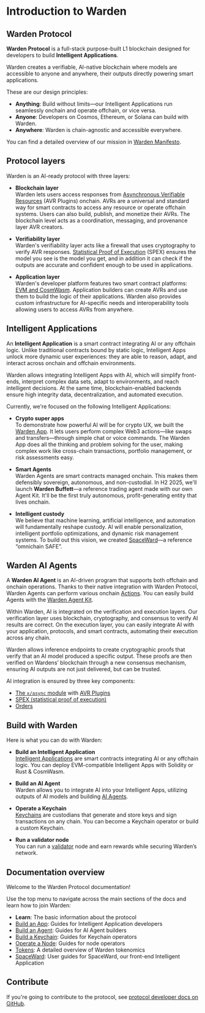 ﻿---
sidebar_position: 1
id: home-doc
slug: /
---

# Introduction to Warden

## Warden Protocol

**Warden Protocol** is a full-stack purpose-built L1 blockchain designed for developers to build **Intelligent Applications**.

Warden creates a verifiable, AI-native blockchain where models are accessible to anyone and anywhere, their outputs directly powering smart applications.

These are our design principles:

- **Anything**: Build without limits—our Intelligent Applications run seamlessly onchain and operate offchain, or vice versa.
- **Anyone**: Developers on Cosmos, Ethereum, or Solana can build with Warden.
- **Anywhere**: Warden is chain-agnostic and accessible everywhere.

You can find a detailed overview of our mission in [Warden Manifesto](/learn/warden-manifesto).

## Protocol layers

Warden is an AI-ready protocol with three layers:

- **Blockchain layer**  
Warden lets users access responses from [Asynchronous Verifiable Resources](/learn/glossary#avr-plugin) (AVR Plugins) onchain. AVRs are a universal and standard way for smart contracts to access any resource or operate offchain systems. Users can also build, publish, and monetize their AVRs. The blockchain level acts as a coordination, messaging, and provenance layer AVR creators.

- **Verifiability layer**  
Warden's verifiability layer acts like a firewall that uses cryptography to verify AVR responses. [Statistical Proof of Execution](/learn/warden-protocol-modules/x-async#spex) (SPEX) ensures the model you see is the model you get, and in addition it can check if the outputs are accurate and confident enough to be used in applications.

- **Application layer**  
Warden's developer platform features two smart contract platforms: [EVM and CosmWasm](/build-an-app/introduction#smart-contracts). Application builders can create AVRs and use them to build the logic of their applications. Warden also provides custom infrastructure for AI-specific needs and interoperability tools allowing users to access AVRs from anywhere.

## Intelligent Applications

An **Intelligent Application** is a smart contract integrating AI or any offchain logic. Unlike traditional contracts bound by static logic, Intelligent Apps unlock more dynamic user experiences: they are able to reason, adapt, and interact across onchain and offchain environments.

Warden allows integrating Intelligent Apps with AI, which will simplify front-ends, interpret complex data sets, adapt to environments, and reach intelligent decisions. At the same time, blockchain-enabled backends ensure high integrity data, decentralization, and automated execution.

Currently, we're focused on the following Intelligent Applications:

- **Crypto super apps**  
  To demonstrate how powerful AI will be for crypto UX, we built the [Warden App](https://app.wardenprotocol.org). It lets users perform complex Web3 actions—like swaps and transfers—through simple chat or voice commands. The Warden App does all the thinking and problem solving for the user, making complex work like cross-chain transactions, portfolio management, or risk assessments easy.

- **Smart Agents**  
  Warden Agents are smart contracts managed onchain. This makes them defensibly sovereign, autonomous, and non-custodial. In H2 2025, we'll launch **Warden Buffett**—a reference trading agent made with our own Agent Kit. It'll be the first truly autonomous, profit-generating entity that lives onchain.

- **Intelligent custody**  
  We believe that machine learning, artificial intelligence, and automation will fundamentally reshape custody. AI will enable personalization, intelligent portfolio optimizations, and dynamic risk management systems. To build out this vision, we created [SpaceWard](https://spaceward.chiado.wardenprotocol.org)—a reference “omnichain SAFE”.

## Warden AI Agents

A **Warden AI Agent** is an AI-driven program that supports both offchain and onchain operations. Thanks to their native integration with Warden Protocol, Warden Agents can perform various onchain [Actions](/learn/glossary#action). You can easily build Agents with the [Warden Agent Kit](/category/warden-agent-kit).

Within Warden, AI is integrated on the verification and execution layers. Our verification layer uses blockchain, cryptography, and consensus to verify AI results are correct. On the execution layer, you can easily integrate AI with your application, protocols, and smart contracts, automating their execution across any chain.

Warden allows inference endpoints to create cryptographic proofs that verify that an AI model produced a specific output. These proofs are then verified on Wardens’ blockchain through a new consensus mechanism, ensuring AI outputs are not just delivered, but can be trusted.

AI integration is ensured by three key components:

- [The `x/async` module](/learn/warden-protocol-modules/x-async) with [AVR Plugins](/learn/glossary#avr-plugin)
- [SPEX (statistical proof of execution)](/learn/warden-protocol-modules/x-async#spex)
- [Orders](/learn/glossary#order)

## Build with Warden

Here is what you can do with Warden:

- **Build an Intelligent Application**  
[Intelligent Applications](#intelligent-applications) are smart contracts integrating AI or any offchain logic. You can deploy EVM-compatible Intelligent Apps with Solidity or Rust & CosmWasm.

- **Build an AI Agent**  
Warden allows you to integrate AI into your Intelligent Apps, utilizing outputs of AI models and building [AI Agents](#warden-ai-agents).

- **Operate a Keychain**  
[Keychains](/learn/glossary#keychain) are custodians that generate and store keys and sign transactions on any chain. You can become a Keychain operator or build a custom Keychain.

- **Run a validator node**  
You can run a [validator](/learn/glossary#validator) node and earn rewards while securing Warden’s network.

## Documentation overview

Welcome to the Warden Protocol documentation!

Use the top menu to navigate across the main sections of the docs and learn how to join Warden:

- **Learn**: The basic information about the protocol
- [Build an App](/build-an-app/introduction): Guides for Intelligent Application developers
- [Build an Agent](/build-an-agent/introduction): Guides for AI Agent builders
- [Build a Keychain](/build-a-keychain/introduction): Guides for Keychain operators
- [Operate a Node](/operate-a-node/introduction): Guides for node operators
- [Tokens](/tokens/introduction): A detailed overview of Warden tokenomics
- [SpaceWard](https://help.wardenprotocol.org): User guides for SpaceWard, our front-end Intelligent Application

## Contribute

If you're going to contribute to the protocol, see [protocol developer docs on GitHub](https://github.com/warden-protocol/wardenprotocol/tree/main/protocol-developer-docs).
